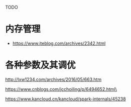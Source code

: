 TODO
#  内存管理
*	https://www.iteblog.com/archives/2342.html
#  各种参数及其调优
http://lxw1234.com/archives/2016/05/663.htm

https://www.cnblogs.com/jcchoiling/p/6494652.html\

https://www.kancloud.cn/kancloud/spark-internals/45238